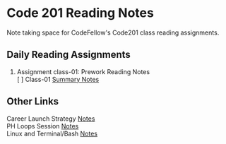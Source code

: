 # Code 201 Reading Notes
Note taking space for CodeFellow's Code201 class reading assignments.  

## Daily Reading Assignments
1. Assignment class-01: Prework Reading Notes  
   [ ] Class-01 [Summary Notes](./class-01.html)  

<!-- obvioudly this content will change once reading begins -->


## Other Links
Career Launch Strategy [Notes](./CareerLaunchStrategy.html)  
PH Loops Session [Notes](./power-hour-notes/readme.md)  
Linux and Terminal/Bash [Notes](./linux-terminal/readme.md)  
